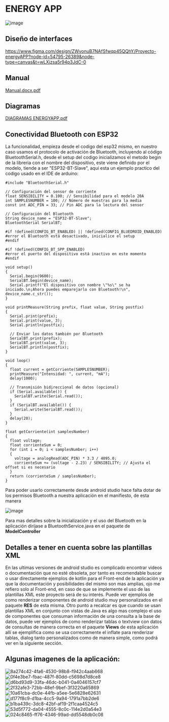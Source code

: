# ENERGY APP
![image](https://github.com/user-attachments/assets/78de51e3-44d8-48bd-a8dd-117bff42959a)

## Diseño de interfaces

https://www.figma.com/design/ZWvonuB7NAfSfwqp45QQhY/Proyecto-energyAPP?node-id=54795-26389&node-type=canvas&t=wLXjzsa5r94p3JdC-0

## Manual

[Manual.docx.pdf](https://github.com/user-attachments/files/16946847/Manual.docx.pdf)
## Diagramas

[DIAGRAMAS ENERGYAPP.pdf](https://github.com/user-attachments/files/16946500/DIAGRAMAS.ENERGYAPP.pdf)

## Conectividad Bluetooth con ESP32

La funcionalidad, empieza desde el codigo del esp32 mismo, en nuestro caso usamos el protocolo de activación de Bluetooth, 
incluyendo al código BluetoothSerial.h, desde el setup del codigo inicializamos el metodo begin de la libreria con el 
nombre del dispositivo, este viene definido por el modelo, tiende a ser "ESP32-BT-Slave", aqui esta un ejemplo practico 
del codigo usado en el IDE de arduino:
```
#include "BluetoothSerial.h"

// Configuración del sensor de corriente
float SENSIBILITY = 0.100; // Sensibilidad para el modelo 20A
int SAMPLESNUMBER = 100; // Número de muestras para la media
const int ADC_PIN = 33; // Pin ADC para la lectura del sensor

// Configuración del Bluetooth
String device_name = "ESP32-BT-Slave";
BluetoothSerial SerialBT;

#if !defined(CONFIG_BT_ENABLED) || !defined(CONFIG_BLUEDROID_ENABLED)
#error el Bluetooth está desactivado, inicialice el setup
#endif

#if !defined(CONFIG_BT_SPP_ENABLED)
#error el puerto del dispositivo está inactivo en este momento
#endif

void setup() 
{
  Serial.begin(9600);
  SerialBT.begin(device_name);
  Serial.printf("El dispositivo con nombre \"%s\" se ha iniciado.\n¡Ahora puedes emparejarlo con Bluetooth!\n", device_name.c_str());
}

void printMeasure(String prefix, float value, String postfix)
{
  Serial.print(prefix);
  Serial.print(value, 3);
  Serial.println(postfix);

  // Enviar los datos también por Bluetooth
  SerialBT.print(prefix);
  SerialBT.print(value, 3);
  SerialBT.println(postfix);
}

void loop()
{
  float current = getCorriente(SAMPLESNUMBER);
  printMeasure("Intensidad: ", current, "mA");
  delay(1000);

  // Transmisión bidireccional de datos (opcional)
  if (Serial.available()) {
    SerialBT.write(Serial.read());
  }
  if (SerialBT.available()) {
    Serial.write(SerialBT.read());
  }
  delay(20);
}

float getCorriente(int samplesNumber)
{
  float voltage;
  float corrienteSum = 0;
  for (int i = 0; i < samplesNumber; i++)
  {
    voltage = analogRead(ADC_PIN) * 3.3 / 4095.0;
    corrienteSum += (voltage - 2.23) / SENSIBILITY; // Ajusta el offset si es necesario
  }
  return (corrienteSum / samplesNumber);
}
```

Para poder usarlo correctamente desde android studio hace falta dotar de los permisos Bluetooth a nuestra aplicación en el manifiesto, de esta manera


![image](https://github.com/user-attachments/assets/b6ef82a4-e432-4eee-9299-98720cc75b50)


Para mas detalles sobre la inicialización y el uso del Bluetooth en la aplicación diríjase a BluetoothService.java en el paquete de **ModelController**

## Detalles a tener en cuenta sobre las plantillas XML

En las ultimas versiones de android studio es complicado encontrar videos o documentación que no esté obsoleta, por tanto es recomendable buscar o usar directamente 
ejemplos de kotlin para el Front-end de la aplicación ya que la documentación y posibilidades del mismo son mas amplias, ojo me refiero solo al Front-end, en caso de
que se implemente el uso de las plantillas XML este proyecto será de su interés. Puede ver ejemplos de como renderizar componentes de android studio muy personalizados 
en el paquete **RES** de esta misma. Otro punto a recalcar es que cuando se usan plantillas XML en conjunto con vistas de Java es algo mas complejo el uso de componentes
que consuman información de una consulta a la base de datos, puede ver ejemplos de como renderizar tablas o textview con datos de consultas de manera correcta en el paquete **Views**
de esta aplicación allí se ejemplifica como se usa correctamente el inflate para renderizar tablas, dialog tanto personalizados como de manera simple, como podrá ver en la siguiente sección.


## Algunas imagenes de la aplicación:

![8a274c42-4fa6-4530-98b8-f942c4aab668](https://github.com/user-attachments/assets/cca0291a-8484-4b97-a6d6-aade8f8f60aa)
![0f4e3be7-fbac-487f-80dd-c5698d7d8ce8](https://github.com/user-attachments/assets/a466f107-5ad0-4853-bbc0-a1819909678c)
![d6bd93d9-33fa-46dc-b041-0a4046157cf7](https://github.com/user-attachments/assets/573c6671-3e7e-4828-9bd6-880fe921fbde)
![2f32afe3-72bb-48ef-9bef-3f3220a65869](https://github.com/user-attachments/assets/677daada-c75b-4bb7-b412-e5ece8bcb37a)
![10a61cba-dc0e-44fb-a5ee-5e6828e62631](https://github.com/user-attachments/assets/6c110455-5bf9-49b0-b48e-e0750785048a)
![d177f8c9-d1ba-4cc5-9a94-1791a7bb2de6](https://github.com/user-attachments/assets/80c3a921-56a0-4379-96f6-f3e876cf7ea9)
![b1ba439c-3dc8-42bf-af19-2f1caa4524c5](https://github.com/user-attachments/assets/a8de067b-cbc1-495c-9775-96af0072083f)
![53d5f772-da04-4555-8c0c-114e2d0a54e3](https://github.com/user-attachments/assets/1def81eb-4cf2-48df-bdc4-9d60be7d8c3d)
![024c8465-ff76-4346-99ad-dd5548db0c08](https://github.com/user-attachments/assets/0dc46110-b750-46b2-bacc-dd2243997b35)




